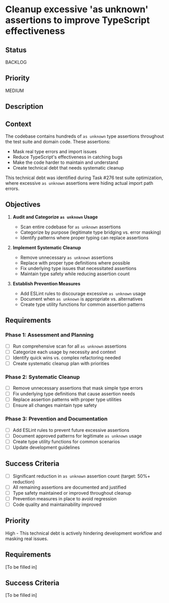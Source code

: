 # Cleanup excessive 'as unknown' assertions to improve TypeScript effectiveness

## Status

BACKLOG

## Priority

MEDIUM

## Description

## Context

The codebase contains hundreds of `as unknown` type assertions throughout the test suite and domain code. These assertions:
- Mask real type errors and import issues
- Reduce TypeScript's effectiveness in catching bugs
- Make the code harder to maintain and understand
- Create technical debt that needs systematic cleanup

This technical debt was identified during Task #276 test suite optimization, where excessive `as unknown` assertions were hiding actual import path errors.

## Objectives

1. **Audit and Categorize `as unknown` Usage**
   - Scan entire codebase for `as unknown` assertions
   - Categorize by purpose (legitimate type bridging vs. error masking)
   - Identify patterns where proper typing can replace assertions

2. **Implement Systematic Cleanup**
   - Remove unnecessary `as unknown` assertions
   - Replace with proper type definitions where possible
   - Fix underlying type issues that necessitated assertions
   - Maintain type safety while reducing assertion count

3. **Establish Prevention Measures**
   - Add ESLint rules to discourage excessive `as unknown` usage
   - Document when `as unknown` is appropriate vs. alternatives
   - Create type utility functions for common assertion patterns

## Requirements

### Phase 1: Assessment and Planning
- [ ] Run comprehensive scan for all `as unknown` assertions
- [ ] Categorize each usage by necessity and context
- [ ] Identify quick wins vs. complex refactoring needed
- [ ] Create systematic cleanup plan with priorities

### Phase 2: Systematic Cleanup
- [ ] Remove unnecessary assertions that mask simple type errors
- [ ] Fix underlying type definitions that cause assertion needs
- [ ] Replace assertion patterns with proper type utilities
- [ ] Ensure all changes maintain type safety

### Phase 3: Prevention and Documentation
- [ ] Add ESLint rules to prevent future excessive assertions
- [ ] Document approved patterns for legitimate `as unknown` usage
- [ ] Create type utility functions for common scenarios
- [ ] Update development guidelines

## Success Criteria

- [ ] Significant reduction in `as unknown` assertion count (target: 50%+ reduction)
- [ ] All remaining assertions are documented and justified
- [ ] Type safety maintained or improved throughout cleanup
- [ ] Prevention measures in place to avoid regression
- [ ] Code quality and maintainability improved

## Priority

High - This technical debt is actively hindering development workflow and masking real issues.


## Requirements

[To be filled in]

## Success Criteria

[To be filled in]
